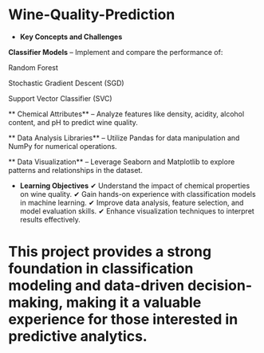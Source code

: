 # Wine-Quality-Prediction

* **Key Concepts and Challenges**

**Classifier Models** – Implement and compare the performance of:

   Random Forest

   Stochastic Gradient Descent (SGD)

   Support Vector Classifier (SVC)

** Chemical Attributes** – Analyze features like density, acidity, alcohol content, and pH to predict wine quality.

**  Data Analysis Libraries** – Utilize Pandas for data manipulation and NumPy for numerical operations.

**  Data Visualization** – Leverage Seaborn and Matplotlib to explore patterns and relationships in the dataset.

* **Learning Objectives**
 ✔ Understand the impact of chemical properties on wine quality.
 ✔ Gain hands-on experience with classification models in machine learning.
 ✔ Improve data analysis, feature selection, and model evaluation skills.
 ✔ Enhance visualization techniques to interpret results effectively.

# This project provides a strong foundation in classification modeling and data-driven decision-making, making it a valuable experience for those interested in predictive analytics.

